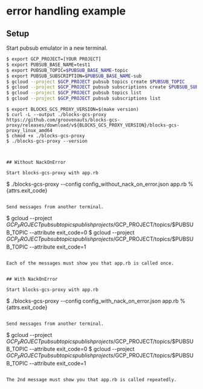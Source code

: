 # error handling example

## Setup

Start pubsub emulator in a new terminal.

```bash
$ export GCP_PROJECT=[YOUR PROJECT]
$ export PUBSUB_BASE_NAME=test1
$ export PUBSUB_TOPIC=$PUBSUB_BASE_NAME-topic
$ export PUBSUB_SUBSCRIPTION=$PUBSUB_BASE_NAME-sub
$ gcloud --project $GCP_PROJECT pubsub topics create $PUBSUB_TOPIC
$ gcloud --project $GCP_PROJECT pubsub subscriptions create $PUBSUB_SUBSCRIPTION --topic=$PUBSUB_TOPIC
$ gcloud --project $GCP_PROJECT pubsub topics list
$ gcloud --project $GCP_PROJECT pubsub subscriptions list
```

```
$ export BLOCKS_GCS_PROXY_VERSION=$(make version)
$ curl -L --output ./blocks-gcs-proxy https://github.com/groovenauts/blocks-gcs-proxy/releases/download/v${BLOCKS_GCS_PROXY_VERSION}/blocks-gcs-proxy_linux_amd64
$ chmod +x ./blocks-gcs-proxy
$ ./blocks-gcs-proxy --version



## Without NackOnError

Start blocks-gcs-proxy with app.rb

```
$ ./blocks-gcs-proxy --config config_without_nack_on_error.json app.rb %{attrs.exit_code}
```

Send messages from another terminal.

```
$ gcloud --project $GCP_PROJECT pubsub topics publish projects/$GCP_PROJECT/topics/$PUBSUB_TOPIC --attribute exit_code=0
$ gcloud --project $GCP_PROJECT pubsub topics publish projects/$GCP_PROJECT/topics/$PUBSUB_TOPIC --attribute exit_code=1
```

Each of the messages must show you that app.rb is called once.


## With NackOnError

Start blocks-gcs-proxy with app.rb

```
$ ./blocks-gcs-proxy --config config_with_nack_on_error.json app.rb %{attrs.exit_code}
```

Send messages from another terminal.

```
$ gcloud --project $GCP_PROJECT pubsub topics publish projects/$GCP_PROJECT/topics/$PUBSUB_TOPIC --attribute exit_code=0
$ gcloud --project $GCP_PROJECT pubsub topics publish projects/$GCP_PROJECT/topics/$PUBSUB_TOPIC --attribute exit_code=1
```

The 2nd message must show you that app.rb is called repeatedly.
